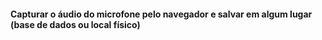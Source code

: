 #### Capturar o áudio do microfone pelo navegador e salvar em algum lugar (base de dados ou local físico)
